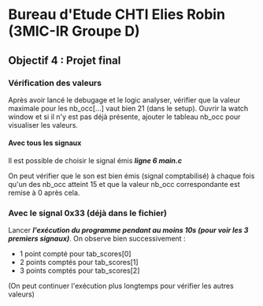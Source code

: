 # Bureau d'Etude CHTI Elies Robin (3MIC-IR Groupe D)
## Objectif 4 : Projet final

### Vérification des valeurs

Après avoir lancé le debugage et le logic analyser, vérifier que la valeur maximale pour les nb_occ[...] vaut bien 21 (dans le setup). Ouvrir la watch window et si il n'y est pas déjà présente, ajouter le tableau nb_occ pour visualiser les valeurs.

#### Avec tous les signaux

Il est possible de choisir le signal émis ***ligne 6 main.c***

On peut vérifier que le son est bien émis (signal comptabilisé) à chaque fois qu'un des nb_occ atteint 15 et que la valeur nb_occ correspondante est remise à 0 après cela.

### Avec le signal 0x33 (déjà dans le fichier)

Lancer ***l'exécution du programme pendant au moins 10s (pour voir les 3 premiers signaux)***.
On observe bien successivement : 
- 1 point compté pour tab_scores[0] 
- 2 points comptés pour tab_scores[1]
- 3 points comptés pour tab_scores[2]

(On peut continuer l'exécution plus longtemps pour vérifier les autres valeurs)
